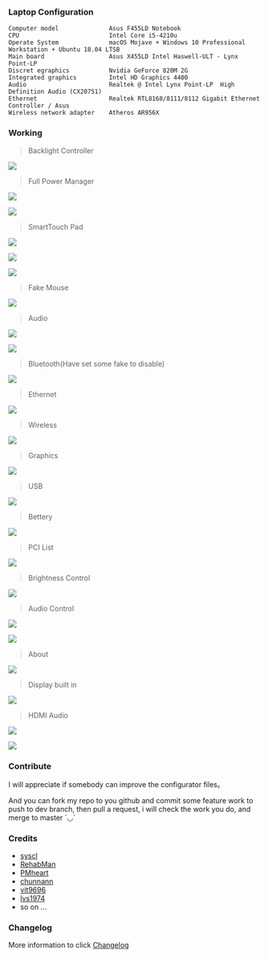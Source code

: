 ### Laptop Configuration

```
Computer model              Asus F455LD Notebook 
CPU                         Intel Core i5-4210u 
Operate System              macOS Mojave + Windows 10 Professional Workstation + Ubuntu 18.04 LTSB 
Main board                  Asus X455LD Intel Haswell-ULT - Lynx Point-LP 
Discret egraphics           Nvidia GeForce 820M 2G 
Integrated graphics         Intel HD Graphics 4400 
Audio                       Realtek @ Intel Lynx Point-LP  High Definition Audio (CX20751) 
Ethernet                    Realtek RTL8168/8111/8112 Gigabit Ethernet Controller / Asus 
Wireless network adapter    Atheros AR956X 
```

### Working
> Backlight Controller

![](https://raw.githubusercontent.com/athlonreg/ASUS-F455LD-i5-4210u/master/Screens/Backlight-Controller.png)

> Full Power Manager

![](https://raw.githubusercontent.com/athlonreg/ASUS-F455LD-i5-4210u/master/Screens/Full-Power-Manager-1.png)

![](https://raw.githubusercontent.com/athlonreg/ASUS-F455LD-i5-4210u/master/Screens/Full-Power-Manager-2.png)

> SmartTouch Pad

![](https://raw.githubusercontent.com/athlonreg/ASUS-F455LD-i5-4210u/master/Screens/SmartTouchPad-1.png)

![](https://raw.githubusercontent.com/athlonreg/ASUS-F455LD-i5-4210u/master/Screens/SmartTouchPad-2.png)

![](https://raw.githubusercontent.com/athlonreg/ASUS-F455LD-i5-4210u/master/Screens/SmartTouchPad-3.png)

> Fake Mouse

![](https://raw.githubusercontent.com/athlonreg/ASUS-F455LD-i5-4210u/master/Screens/FakeMouse.png)

> Audio

![](https://raw.githubusercontent.com/athlonreg/ASUS-F455LD-i5-4210u/master/Screens/Audio-Insert-Headphone.png)

![](https://raw.githubusercontent.com/athlonreg/ASUS-F455LD-i5-4210u/master/Screens/Audio-Remove-Headphone.png)

> Bluetooth(Have set some fake to disable)

![](https://raw.githubusercontent.com/athlonreg/ASUS-F455LD-i5-4210u/master/Screens/Bluetooth.png)

> Ethernet

![](https://raw.githubusercontent.com/athlonreg/ASUS-F455LD-i5-4210u/master/Screens/Ethernet.png)

> Wireless

![](https://raw.githubusercontent.com/athlonreg/ASUS-F455LD-i5-4210u/master/Screens/Wireless.png)

> Graphics

![](https://raw.githubusercontent.com/athlonreg/ASUS-F455LD-i5-4210u/master/Screens/Graphics.png)

> USB

![](https://raw.githubusercontent.com/athlonreg/ASUS-F455LD-i5-4210u/master/Screens/USB.png)

> Bettery

![](https://raw.githubusercontent.com/athlonreg/ASUS-F455LD-i5-4210u/master/Screens/Bettery.png)

> PCI List

![](https://raw.githubusercontent.com/athlonreg/ASUS-F455LD-i5-4210u/master/Screens/PCI-List.png)

> Brightness Control

![](https://raw.githubusercontent.com/athlonreg/ASUS-F455LD-i5-4210u/master/Screens/Brightness-Control.png)

> Audio Control

![](https://raw.githubusercontent.com/athlonreg/ASUS-F455LD-i5-4210u/master/Screens/Audio-Control-1.png)

![](https://raw.githubusercontent.com/athlonreg/ASUS-F455LD-i5-4210u/master/Screens/Audio-Control-2.png)

> About

![](https://raw.githubusercontent.com/athlonreg/ASUS-F455LD-i5-4210u/master/Screens/About.png)

> Display built in

![](https://raw.githubusercontent.com/athlonreg/ASUS-F455LD-i5-4210u/master/Screens/Display-Built-In.png)

> HDMI Audio

![](https://raw.githubusercontent.com/athlonreg/ASUS-F455LD-i5-4210u/master/Screens/HDMI-Audio-1.png)

![](https://raw.githubusercontent.com/athlonreg/ASUS-F455LD-i5-4210u/master/Screens/HDMI-Audio-2.png)

### Contribute
I will appreciate if somebody can improve the configurator files。

And you can fork my repo to you github and commit some feature work to push to dev branch, then pull a request, i will check the work you do, and merge to master ´◡`

### Credits
- [syscl](https://github.com/syscl)
- [RehabMan](https://github.com/RehabMan)
- [PMheart](https://github.com/PMheart)
- [chunnann](https://github.com/chunnann)
- [vit9696](https://github.com/vit9696)
- [lvs1974](https://github.com/lvs1974)
- so on ...

### Changelog
More information to click [Changelog](https://github.com/athlonreg/ASUS-F455LD-i5-4210u/blob/master/Changelog.md)


